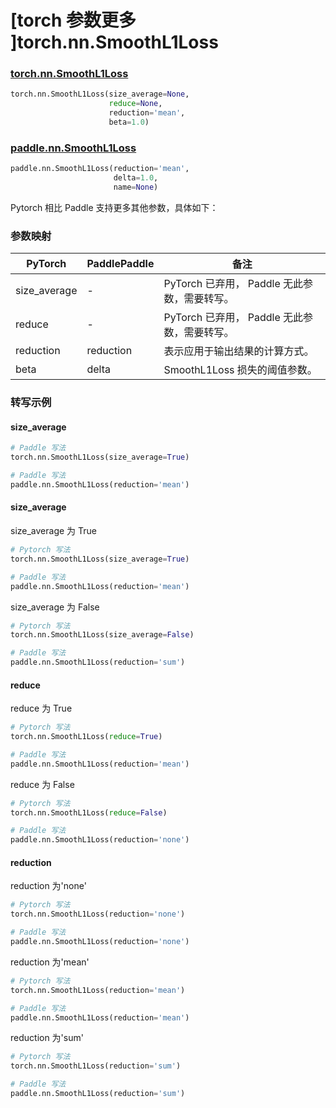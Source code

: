 # [torch 参数更多 ]torch.nn.SmoothL1Loss
### [torch.nn.SmoothL1Loss](https://pytorch.org/docs/stable/generated/torch.nn.SmoothL1Loss.html?highlight=smoothl1loss#torch.nn.SmoothL1Loss)

```python
torch.nn.SmoothL1Loss(size_average=None,
                      reduce=None,
                      reduction='mean',
                      beta=1.0)
```

### [paddle.nn.SmoothL1Loss](https://www.paddlepaddle.org.cn/documentation/docs/zh/develop/api/paddle/nn/SmoothL1Loss_cn.html#smoothl1loss)

```python
paddle.nn.SmoothL1Loss(reduction='mean',
                       delta=1.0,
                       name=None)
```

Pytorch 相比 Paddle 支持更多其他参数，具体如下：
### 参数映射
| PyTorch       | PaddlePaddle | 备注                                                   |
| ------------- | ------------ | ------------------------------------------------------ |
| size_average  | -            | PyTorch 已弃用， Paddle 无此参数，需要转写。 |
| reduce        | -            | PyTorch 已弃用， Paddle 无此参数，需要转写。 |
| reduction        | reduction            | 表示应用于输出结果的计算方式。 |
| beta          | delta        | SmoothL1Loss 损失的阈值参数。  |

### 转写示例
#### size_average
```python
# Paddle 写法
torch.nn.SmoothL1Loss(size_average=True)

# Paddle 写法
paddle.nn.SmoothL1Loss(reduction='mean')
```

#### size_average
size_average 为 True
```python
# Pytorch 写法
torch.nn.SmoothL1Loss(size_average=True)

# Paddle 写法
paddle.nn.SmoothL1Loss(reduction='mean')

```

size_average 为 False
```python
# Pytorch 写法
torch.nn.SmoothL1Loss(size_average=False)

# Paddle 写法
paddle.nn.SmoothL1Loss(reduction='sum')
```

#### reduce
reduce 为 True
```python
# Pytorch 写法
torch.nn.SmoothL1Loss(reduce=True)

# Paddle 写法
paddle.nn.SmoothL1Loss(reduction='mean')
```

reduce 为 False
```python
# Pytorch 写法
torch.nn.SmoothL1Loss(reduce=False)

# Paddle 写法
paddle.nn.SmoothL1Loss(reduction='none')
```

#### reduction
reduction 为'none'
```python
# Pytorch 写法
torch.nn.SmoothL1Loss(reduction='none')

# Paddle 写法
paddle.nn.SmoothL1Loss(reduction='none')
```

reduction 为'mean'
```python
# Pytorch 写法
torch.nn.SmoothL1Loss(reduction='mean')

# Paddle 写法
paddle.nn.SmoothL1Loss(reduction='mean')
```

reduction 为'sum'
```python
# Pytorch 写法
torch.nn.SmoothL1Loss(reduction='sum')

# Paddle 写法
paddle.nn.SmoothL1Loss(reduction='sum')
```
